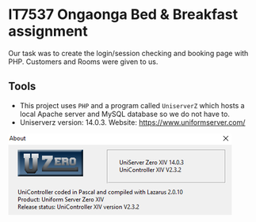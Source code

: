 # IT7537 Ongaonga Bed & Breakfast assignment
Our task was to create the login/session checking and booking page with PHP. Customers and Rooms were given to us.

## Tools
- This project uses `PHP` and a program called `UniserverZ` which hosts a local Apache server and MySQL database so we do not have to.
- Uniserverz version: 14.0.3. Website: https://www.uniformserver.com/

![Uniserverz_version](uniserverz_version.PNG)
